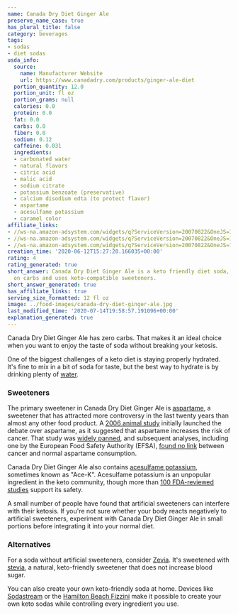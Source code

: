 ```yaml
---
name: Canada Dry Diet Ginger Ale
preserve_name_case: true
has_plural_title: false
category: beverages
tags:
- sodas
- diet sodas
usda_info:
  source:
    name: Manufacturer Website
    url: https://www.canadadry.com/products/ginger-ale-diet
  portion_quantity: 12.0
  portion_unit: fl oz
  portion_grams: null
  calories: 0.0
  protein: 0.0
  fat: 0.0
  carbs: 0.0
  fiber: 0.0
  sodium: 0.12
  caffeine: 0.031
  ingredients:
  - carbonated water
  - natural flavors
  - citric acid
  - malic acid
  - sodium citrate
  - potassium benzoate (preservative)
  - calcium disodium edta (to protect flavor)
  - aspartame
  - acesulfame potassium
  - caramel color
affiliate_links:
- //ws-na.amazon-adsystem.com/widgets/q?ServiceVersion=20070822&OneJS=1&Operation=GetAdHtml&MarketPlace=US&source=ss&ref=as_ss_li_til&ad_type=product_link&tracking_id=isitketo-20&language=en_US&marketplace=amazon&region=US&placement=B07GQ8YQTB&asins=B07GQ8YQTB&linkId=19eec054190a080edf485658d527de3c&show_border=true&link_opens_in_new_window=true
- //ws-na.amazon-adsystem.com/widgets/q?ServiceVersion=20070822&OneJS=1&Operation=GetAdHtml&MarketPlace=US&source=ss&ref=as_ss_li_til&ad_type=product_link&tracking_id=isitketo-20&language=en_US&marketplace=amazon&region=US&placement=B07WV635ZM&asins=B07WV635ZM&linkId=d0e419cc39992c5a8ad84a226dfd1dba&show_border=true&link_opens_in_new_window=true
- //ws-na.amazon-adsystem.com/widgets/q?ServiceVersion=20070822&OneJS=1&Operation=GetAdHtml&MarketPlace=US&source=ss&ref=as_ss_li_til&ad_type=product_link&tracking_id=isitketo-20&language=en_US&marketplace=amazon&region=US&placement=B005JCBY6I&asins=B005JCBY6I&linkId=a79b8d5e17e6d13b222f589d16f2850a&show_border=true&link_opens_in_new_window=true
creation_time: '2020-06-12T15:27:20.166035+00:00'
rating: 4
rating_generated: true
short_answer: Canada Dry Diet Ginger Ale is a keto friendly diet soda, as it's low
  on carbs and uses keto-compatible sweeteners.
short_answer_generated: true
has_affiliate_links: true
serving_size_formatted: 12 fl oz
image: ../food-images/canada-dry-diet-ginger-ale.jpg
last_modified_time: '2020-07-14T19:58:57.191096+00:00'
explanation_generated: true
---
```

Canada Dry Diet Ginger Ale has zero carbs. That makes it an ideal choice when you want to enjoy the taste of soda without breaking your ketosis.

One of the biggest challenges of a keto diet is staying properly hydrated. It's fine to mix in a bit of soda for taste, but the best way to hydrate is by drinking plenty of [water](/water).

### Sweeteners

The primary sweetener in Canada Dry Diet Ginger Ale is [aspartame](/aspartame), a sweetener that has attracted more controversy in the last twenty years than almost any other food product. A [2006 animal study](https://www.ncbi.nlm.nih.gov/pubmed/16507461) initially launched the debate over aspartame, as it suggested that aspartame increases the risk of cancer. That study was [widely panned](https://www.ncbi.nlm.nih.gov/pmc/articles/PMC1797853/), and subsequent analyses, including one by the European Food Safety Authority (EFSA), [found no link](https://www.efsa.europa.eu/en/press/news/131210) between cancer and normal aspartame consumption.

Canada Dry Diet Ginger Ale also contains [acesulfame potassium](/acesulfame-potassium), sometimes known as "Ace-K". Acesulfame potassium is an unpopular ingredient in the keto community, though more than [100 FDA-reviewed studies](https://www.fda.gov/food/food-additives-petitions/additional-information-about-high-intensity-sweeteners-permitted-use-food-united-states) support its safety.

A small number of people have found that artificial sweeteners can interfere with their ketosis. If you're not sure whether your body reacts negatively to artificial sweeteners, experiment with Canada Dry Diet Ginger Ale in small portions before integrating it into your normal diet.

### Alternatives

For a soda without artificial sweeteners, consider [Zevia](/zevia-soda). It's sweetened with [stevia](/stevia), a natural, keto-friendly sweetener that does not increase blood sugar.

You can also create your own keto-friendly soda at home. Devices like [Sodastream](https://amzn.to/2Roev3z) or the [Hamilton Beach Fizzini](https://amzn.to/2CJisHF) make it possible to create your own keto sodas while controlling every ingredient you use.
